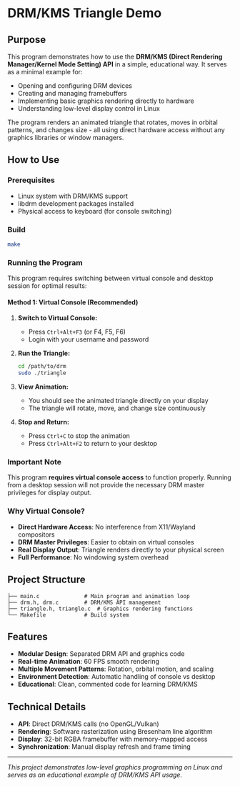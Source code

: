 # DRM/KMS Triangle Demo

## Purpose

This program demonstrates how to use the **DRM/KMS (Direct Rendering Manager/Kernel Mode Setting) API** in a simple, educational way. It serves as a minimal example for:

- Opening and configuring DRM devices
- Creating and managing framebuffers
- Implementing basic graphics rendering directly to hardware
- Understanding low-level display control in Linux

The program renders an animated triangle that rotates, moves in orbital patterns, and changes size - all using direct hardware access without any graphics libraries or window managers.

## How to Use

### Prerequisites

- Linux system with DRM/KMS support
- libdrm development packages installed
- Physical access to keyboard (for console switching)

### Build

```bash
make
```

### Running the Program

This program requires switching between virtual console and desktop session for optimal results:

#### Method 1: Virtual Console (Recommended)

1. **Switch to Virtual Console:**
   - Press `Ctrl+Alt+F3` (or F4, F5, F6)
   - Login with your username and password

2. **Run the Triangle:**
   ```bash
   cd /path/to/drm
   sudo ./triangle
   ```

3. **View Animation:**
   - You should see the animated triangle directly on your display
   - The triangle will rotate, move, and change size continuously

4. **Stop and Return:**
   - Press `Ctrl+C` to stop the animation
   - Press `Ctrl+Alt+F2` to return to your desktop

### Important Note

This program **requires virtual console access** to function properly. Running from a desktop session will not provide the necessary DRM master privileges for display output.

### Why Virtual Console?

- **Direct Hardware Access**: No interference from X11/Wayland compositors
- **DRM Master Privileges**: Easier to obtain on virtual consoles
- **Real Display Output**: Triangle renders directly to your physical screen
- **Full Performance**: No windowing system overhead

## Project Structure

```
├── main.c              # Main program and animation loop
├── drm.h, drm.c        # DRM/KMS API management
├── triangle.h, triangle.c  # Graphics rendering functions
└── Makefile            # Build system
```

## Features

- **Modular Design**: Separated DRM API and graphics code
- **Real-time Animation**: 60 FPS smooth rendering
- **Multiple Movement Patterns**: Rotation, orbital motion, and scaling
- **Environment Detection**: Automatic handling of console vs desktop
- **Educational**: Clean, commented code for learning DRM/KMS

## Technical Details

- **API**: Direct DRM/KMS calls (no OpenGL/Vulkan)
- **Rendering**: Software rasterization using Bresenham line algorithm
- **Display**: 32-bit RGBA framebuffer with memory-mapped access
- **Synchronization**: Manual display refresh and frame timing

---

*This project demonstrates low-level graphics programming on Linux and serves as an educational example of DRM/KMS API usage.*
